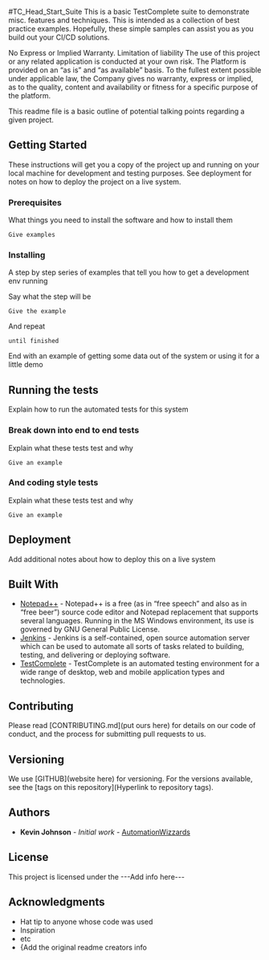#TC_Head_Start_Suite
This is a basic TestComplete suite to demonstrate misc. features and techniques.
This is intended as a collection of best practice examples. 
Hopefully, these simple samples can assist you as you build out your CI/CD solutions.

No Express or Implied Warranty. Limitation of liability 
The use of this project or any related application is conducted at your own risk. 
The Platform is provided on an “as is” and “as available” basis. 
To the fullest extent possible under applicable law, the Company gives no warranty, express or implied, as to the quality, content and availability or fitness for a specific purpose of the platform.

This readme file is a basic outline of potential talking points regarding a given project.

## Getting Started

These instructions will get you a copy of the project up and running on your local machine for development and testing purposes. See deployment for notes on how to deploy the project on a live system.

### Prerequisites

What things you need to install the software and how to install them

```
Give examples
```

### Installing

A step by step series of examples that tell you how to get a development env running

Say what the step will be

```
Give the example
```

And repeat

```
until finished
```

End with an example of getting some data out of the system or using it for a little demo

## Running the tests

Explain how to run the automated tests for this system

### Break down into end to end tests

Explain what these tests test and why

```
Give an example
```

### And coding style tests

Explain what these tests test and why

```
Give an example
```

## Deployment

Add additional notes about how to deploy this on a live system

## Built With

* [Notepad++](https://notepad-plus-plus.org/) - Notepad++ is a free (as in “free speech” and also as in “free beer”) source code editor and Notepad replacement that supports several languages. Running in the MS Windows environment, its use is governed by GNU General Public License.
* [Jenkins](https://www.jenkins.io/doc/) - Jenkins is a self-contained, open source automation server which can be used to automate all sorts of tasks related to building, testing, and delivering or deploying software.
* [TestComplete](https://support.smartbear.com/testcomplete/docs/) - TestComplete is an automated testing environment for a wide range of desktop, web and mobile application types and technologies.

## Contributing

Please read [CONTRIBUTING.md](put ours here) for details on our code of conduct, and the process for submitting pull requests to us.


## Versioning
We use [GITHUB](website here) for versioning. For the versions available, see the [tags on this repository](Hyperlink to repository tags). 

## Authors

* **Kevin Johnson** - *Initial work* - [AutomationWizzards](http://automationwizzards.com/)

## License
This project is licensed under the ---Add info here---

## Acknowledgments

* Hat tip to anyone whose code was used
* Inspiration
* etc
* {Add the original readme creators info
